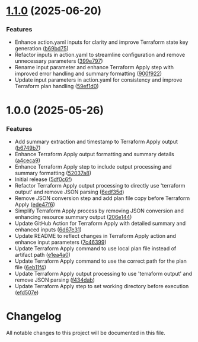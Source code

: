 # [1.1.0](https://github.com/subhamay-bhattacharyya-gha/tf-apply-action/compare/v1.0.0...v1.1.0) (2025-06-20)


### Features

* Enhance action.yaml inputs for clarity and improve Terraform state key generation ([b69bd75](https://github.com/subhamay-bhattacharyya-gha/tf-apply-action/commit/b69bd757bfc6f1c5dabffe8ced14898bd82096b9))
* Refactor inputs in action.yaml to streamline configuration and remove unnecessary parameters ([399e797](https://github.com/subhamay-bhattacharyya-gha/tf-apply-action/commit/399e797335fe1674040e1934d4b4d79dc3f01ffa))
* Rename input parameter and enhance Terraform Apply step with improved error handling and summary formatting ([900f922](https://github.com/subhamay-bhattacharyya-gha/tf-apply-action/commit/900f922f93c0f5d802ac12f7e2dfd02cb8aea9ae))
* Update input parameters in action.yaml for consistency and improve Terraform plan handling ([59ef1d0](https://github.com/subhamay-bhattacharyya-gha/tf-apply-action/commit/59ef1d0f10fb5a8fb1059b0053367a3272b8dcce))

# 1.0.0 (2025-05-26)


### Features

* Add summary extraction and timestamp to Terraform Apply output ([b6749b7](https://github.com/subhamay-bhattacharyya-gha/tf-apply-action/commit/b6749b7da0c269e5bdf576a22cd81828812e7404))
* Enhance Terraform Apply output formatting and summary details ([a4ceca9](https://github.com/subhamay-bhattacharyya-gha/tf-apply-action/commit/a4ceca9b823f4e20a38e2b0fa97a7c9f0e8bff7a))
* Enhance Terraform Apply step to include output processing and summary formatting ([52037a8](https://github.com/subhamay-bhattacharyya-gha/tf-apply-action/commit/52037a83a49b1c7d7f1bf8cbaac4bdb49498d541))
* Initial release ([5df0c6f](https://github.com/subhamay-bhattacharyya-gha/tf-apply-action/commit/5df0c6f1b1e8b59f3c2565bfc863e6be38e94ee1))
* Refactor Terraform Apply output processing to directly use 'terraform output' and remove JSON parsing ([6edf35d](https://github.com/subhamay-bhattacharyya-gha/tf-apply-action/commit/6edf35d4a0672547b6c875a313c6583d98bc0534))
* Remove JSON conversion step and add plan file copy before Terraform Apply ([ede47f6](https://github.com/subhamay-bhattacharyya-gha/tf-apply-action/commit/ede47f6fa3feb4d9ef1ab83f21ca418061bdd8a9))
* Simplify Terraform Apply process by removing JSON conversion and enhancing resource summary output ([206e144](https://github.com/subhamay-bhattacharyya-gha/tf-apply-action/commit/206e144fbd1c236dcd2297a744df7ae277c05d94))
* Update GitHub Action for Terraform Apply with detailed summary and enhanced inputs ([6d67e31](https://github.com/subhamay-bhattacharyya-gha/tf-apply-action/commit/6d67e31d9413875a14a640b6c9c9da777eb543fd))
* Update README to reflect changes in Terraform Apply action and enhance input parameters ([7c46399](https://github.com/subhamay-bhattacharyya-gha/tf-apply-action/commit/7c46399d018a0e7d547df9b01961f728017688ba))
* Update Terraform Apply command to use local plan file instead of artifact path ([e1ea4a0](https://github.com/subhamay-bhattacharyya-gha/tf-apply-action/commit/e1ea4a06d011331da66c8cb3b91acbca9233b315))
* Update Terraform Apply command to use the correct path for the plan file ([6eb11f4](https://github.com/subhamay-bhattacharyya-gha/tf-apply-action/commit/6eb11f41da44fd4463a6d7c7302fd94af58aba48))
* Update Terraform Apply output processing to use 'terraform output' and remove JSON parsing ([f434dab](https://github.com/subhamay-bhattacharyya-gha/tf-apply-action/commit/f434dabfb002120582c09eab7b41259337f1cc69))
* Update Terraform Apply step to set working directory before execution ([efd507e](https://github.com/subhamay-bhattacharyya-gha/tf-apply-action/commit/efd507e57277e30fbf5731085d62db7b6b03c137))

# Changelog

All notable changes to this project will be documented in this file.
